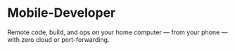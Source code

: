 # Mobile-Developer
Remote code, build, and ops on your home computer — from your phone — with zero cloud or port-forwarding.
